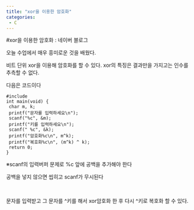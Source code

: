 ```yaml
---
title: "xor을 이용한 암호화"
categories:
 - C
---
```

#xor을 이용한 암호화 : 네이버 블로그







오늘 수업에서 매우 흥미로운 것을 배웠다.

비트 단위 xor을 이용해 암호화를 할 수 있다. xor의 특징은 결과만을 가지고는 인수를 추측할 수 없다.

다음은 코드이다




 




```
#include
int main(void) {
 char m, k;
 printf("문자를 입력하세요\n");
 scanf("%c", &m); 
 printf("키를 입력하세요\n");
 scanf(" %c", &k);
 printf("암호화%c\n", m^k);
 printf("복호화%c\n", (m^k) ^ k);
 return 0;
}
```





 


※scanf의 입력버퍼 문제로 %c 앞에 공백을 추가해야 한다

공백을 넣지 않으면 씹히고 scanf가 무시된다

​

문자를 입력받고 그 문자를 ^키를 해서 xor암호화 한 후 다시 ^키로 복호화 할 수 있다.




 

